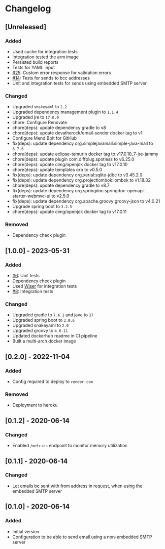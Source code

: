 # Changelog

## [Unreleased]
### Added
- Used cache for integration tests
- Integration tested the arm image
- Persisted build reports
- Tests for YAML input
- [#25](https://github.com/devatherock/email-sender/issues/25): Custom error response for validation errors
- [#14](https://github.com/devatherock/email-sender/issues/14): Tests for sends to bcc addresses
- Unit and integration tests for sends using embedded SMTP server

### Changed
- Upgraded `snakeyaml` to `2.2`
- Upgraded dependency management plugin to `1.1.4`
- Upgraded jre to `17.0.9`
- chore: Configure Renovate
- chore(deps): update dependency gradle to v8
- chore(deps): update devatherock/email-sender docker tag to v1
- Configure Mend Bolt for GitHub
- fix(deps): update dependency org.simplejavamail:simple-java-mail to `6.7.6`
- chore(deps): update eclipse-temurin docker tag to v17.0.10_7-jre-jammy
- chore(deps): update plugin com.diffplug.spotless to v6.25.0
- chore(deps): update cimg/openjdk docker tag to v17.0.10
- chore(deps): update templates orb to v0.5.0
- fix(deps): update dependency org.xerial:sqlite-jdbc to v3.45.2.0
- fix(deps): update dependency org.projectlombok:lombok to v1.18.32
- chore(deps): update dependency gradle to v8.7
- fix(deps): update dependency org.springdoc:springdoc-openapi-starter-webmvc-ui to v2.5.0
- fix(deps): update dependency org.apache.groovy:groovy-json to v4.0.21
- Upgrade spring boot to `3.2.5`
- chore(deps): update cimg/openjdk docker tag to v17.0.11

### Removed
- Dependency check plugin

## [1.0.0] - 2023-05-31
### Added
- [#6](https://github.com/devatherock/email-sender/issues/6): Unit tests
- Dependency check plugin
- Used [Wiser](https://github.com/voodoodyne/subethasmtp/blob/master/Wiser.md) for integration tests
- [#8](https://github.com/devatherock/email-sender/issues/8): Integration tests

### Changed
- Upgraded gradle to `7.6.1` and java to `17`
- Upgraded spring boot to `3.0.6`
- Upgraded snakeyaml to `2.0`
- Upgraded groovy to `4.0.11`
- Updated dockerhub readme in CI pipeline
- Built a multi-arch docker image

## [0.2.0] - 2022-11-04
### Added
- Config required to deploy to `render.com`

### Removed
- Deployment to heroku

## [0.1.2] - 2020-06-14
### Changed
- Enabled `/metrics` endpoint to monitor memory utilization

## [0.1.1] - 2020-06-14
### Changed
- Let emails be sent with from address in request, when using the embedded SMTP server

## [0.1.0] - 2020-06-14
### Added
- Initial version
- Configuration to be able to send email using a non-embedded SMTP server